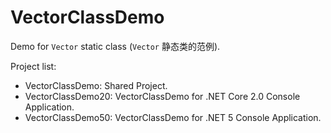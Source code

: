 # VectorClassDemo
Demo for `Vector` static class (`Vector` 静态类的范例).

Project list: 
- VectorClassDemo: Shared Project.
- VectorClassDemo20: VectorClassDemo for .NET Core 2.0 Console Application.
- VectorClassDemo50: VectorClassDemo for .NET 5 Console Application.
